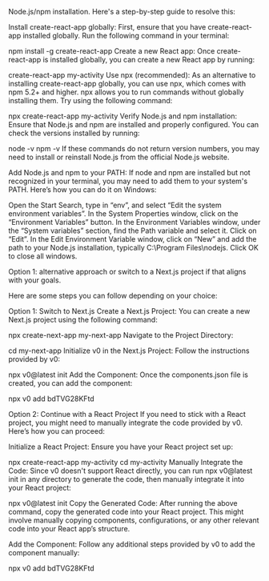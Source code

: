 Node.js/npm installation. Here's a step-by-step guide to resolve this:

Install create-react-app globally:
First, ensure that you have create-react-app installed globally. Run the following command in your terminal:


npm install -g create-react-app
Create a new React app:
Once create-react-app is installed globally, you can create a new React app by running:


create-react-app my-activity
Use npx (recommended):
As an alternative to installing create-react-app globally, you can use npx, which comes with npm 5.2+ and higher. npx allows you to run commands without globally installing them. Try using the following command:


npx create-react-app my-activity
Verify Node.js and npm installation:
Ensure that Node.js and npm are installed and properly configured. You can check the versions installed by running:


node -v
npm -v
If these commands do not return version numbers, you may need to install or reinstall Node.js from the official Node.js website.

Add Node.js and npm to your PATH:
If node and npm are installed but not recognized in your terminal, you may need to add them to your system's PATH. Here’s how you can do it on Windows:

Open the Start Search, type in “env”, and select “Edit the system environment variables”.
In the System Properties window, click on the “Environment Variables” button.
In the Environment Variables window, under the “System variables” section, find the Path variable and select it. Click on “Edit”.
In the Edit Environment Variable window, click on “New” and add the path to your Node.js installation, typically C:\Program Files\nodejs\. Click OK to close all windows.















Option 1: alternative approach or switch to a Next.js project if that aligns with your goals.

Here are some steps you can follow depending on your choice:

Option 1: Switch to Next.js
Create a Next.js Project:
You can create a new Next.js project using the following command:


npx create-next-app my-next-app
Navigate to the Project Directory:


cd my-next-app
Initialize v0 in the Next.js Project:
Follow the instructions provided by v0:


npx v0@latest init
Add the Component:
Once the components.json file is created, you can add the component:


npx v0 add bdTVG28KFtd





Option 2: Continue with a React Project
If you need to stick with a React project, you might need to manually integrate the code provided by v0. Here’s how you can proceed:

Initialize a React Project:
Ensure you have your React project set up:


npx create-react-app my-activity
cd my-activity
Manually Integrate the Code:
Since v0 doesn't support React directly, you can run npx v0@latest init in any directory to generate the code, then manually integrate it into your React project:


npx v0@latest init
Copy the Generated Code:
After running the above command, copy the generated code into your React project. This might involve manually copying components, configurations, or any other relevant code into your React app’s structure.

Add the Component:
Follow any additional steps provided by v0 to add the component manually:


npx v0 add bdTVG28KFtd
